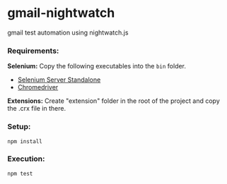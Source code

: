 # gmail-nightwatch
gmail test automation using nightwatch.js

### Requirements:

**Selenium:** Copy the following executables into the ```bin``` folder.

- [Selenium Server Standalone](http://selenium-release.storage.googleapis.com/index.html)
- [Chromedriver](https://sites.google.com/a/chromium.org/chromedriver/downloads)

**Extensions:** Create "extension" folder in the root of the project and copy the .crx file in there.

### Setup:

```npm install```

### Execution:

```npm test```
